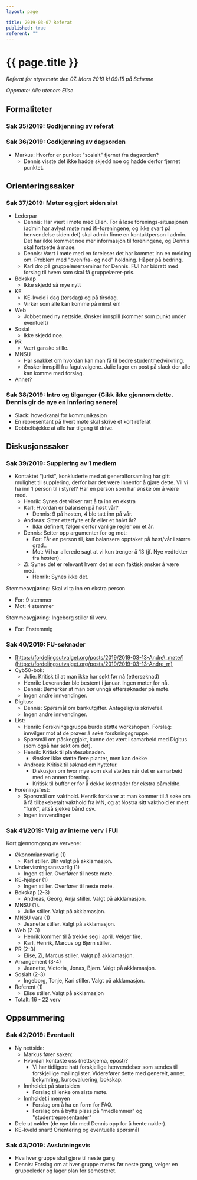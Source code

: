```yaml
---
layout: page

title: 2019-03-07 Referat
published: true
referent: ""
---
```


# {{ page.title }}

_Referat for styremøte den 07. Mars 2019 kl_ _09:15_ _på Scheme_

_Oppmøte: Alle utenom Elise_

## Formaliteter

### Sak 35/2019: Godkjenning av referat

### Sak 36/2019: Godkjenning av dagsorden

- Markus: Hvorfor er punktet  &quot;sosialt&quot; fjernet fra dagsorden?
  - Dennis visste det ikke hadde skjedd noe og hadde derfor fjernet punktet.

## Orienteringssaker

### Sak 37/2019: Møter og gjort siden sist

- Lederpar
  - Dennis: Har vært i møte med Ellen. For å løse forenings-situasjonen (admin har avlyst møte med ifi-foreningene, og ikke svart på henvendelse siden det) skal admin finne en kontaktperson i admin. Det har ikke kommet noe mer informasjon til foreningene, og Dennis skal fortsette å mase.
  - Dennis: Vært i møte med en foreleser det har kommet inn en melding om. Problem med &quot;ovenifra- og ned&quot; holdning. Håper på bedring.
  - Karl dro på gruppelærerseminar for Dennis. FUI har bidratt med forslag til hvem som skal få gruppelærer-pris.
- Bokskap
  - Ikke skjedd så mye nytt
- KE
  - KE-kveld i dag (torsdag) og på tirsdag.
  - Virker som alle kan komme på minst en!
- Web
  - Jobbet med ny nettside. Ønsker innspill (kommer som punkt under eventuelt)
- Sosial
  - Ikke skjedd noe.
- PR
  - Vært ganske stille.
- MNSU
  - Har snakket om hvordan kan man få til bedre studentmedvirkning.
  - Ønsker innspill fra fagutvalgene. Julie lager en post på slack der alle kan komme med forslag.
- Annet?

### Sak 38/2019: Intro og tilganger (Gikk ikke gjennom dette. Dennis gir de nye en innføring senere)

- Slack: hovedkanal for kommunikasjon
- En representant på hvert møte skal skrive et kort referat
- Dobbeltsjekke at alle har tilgang til drive.

## Diskusjonssaker

### Sak 39/2019: Supplering av 1 medlem

- Kontaktet &quot;jurist&quot;, konkluderte med at generalforsamling har gitt mulighet til supplering, derfor bør det være innenfor å gjøre dette. Vil vi ha inn 1 person til i styret? Har en person som har ønske om å være med.
  - Henrik: Synes det virker rart å ta inn en ekstra
  - Karl: Hvordan er balansen på høst vår?
    - Dennis: 9 på høsten, 4 ble tatt inn på vår.
  - Andreas: Sitter etterfylte et år eller et halvt år?
    - Ikke definert, følger derfor vanlige regler om et år.
  - Dennis: Setter opp argumenter for og mot:
    - For: Får en person til, kan balansere opptaket på høst/vår i større grad..
    - Mot: Vi har allerede sagt at vi kun trenger å 13 (jf. Nye vedtekter fra høsten).
  - Zi: Synes det er relevant hvem det er som faktisk ønsker å være med.
    - Henrik: Synes ikke det.

Stemmeavgjøring: Skal vi ta inn en ekstra person

- For: 9 stemmer
- Mot: 4 stemmer

Stemmeavgjøring: Ingeborg stiller til verv.

- For: Enstemmig


### Sak 40/2019: FU-søknader

- [https://fordelingsutvalget.org/posts/2019/2019-03-13-Andre\_møte/](https://fordelingsutvalget.org/posts/2019/2019-03-13-Andre_m)
- Cyb50-bok:
  - Julie: Kritisk til at man ikke har søkt før nå (ettersøknad)
  - Henrik: Leverandør ble bestemt i januar. Ingen møter før nå.
  - Dennis: Bemerker at man bør unngå ettersøknader på møte.
  - Ingen andre innvendinger.
- Digitus:
  - Dennis: Spørsmål om bankutgifter. Antageligvis skrivefeil.
  - Ingen andre innvendinger.
- List:
  - Henrik: Forskningsgruppa burde støtte workshopen. Forslag: innvilger mot at de prøver å søke forskningsgruppe.
  - Spørsmål om påskeggjakt, kunne det vært i samarbeid med Digitus (som også har søkt om det).
  - Henrik: Kritisk til plantesøknaden.
    - Ønsker ikke støtte flere planter, men kan dekke
  - Andreas: Kritisk til søknad om hyttetur.
    - Diskusjon om hvor mye som skal støttes når det er samarbeid med en annen forening.
    - Kritisk til buffer er for å dekke kostnader for ekstra påmeldte.
- Foreningsfest:
  - Spørsmål om vakthold. Henrik forklarer at man kommer til å søke om å få tilbakebetalt vakthold fra MN, og at Nostra sitt vakthold er mest &quot;funk&quot;, altså sjekke bånd osv.
  - Ingen innvendinger

### Sak 41/2019: Valg av interne verv i FUI

Kort gjennomgang av vervene:

- Økonomiansvarlig (1)
  - Karl stiller.  Blir valgt på akklamasjon.
- Undervisningsansvarlig (1)
  - Ingen stiller. Overfører til neste møte.
- KE-hjelper         (1)
  - Ingen stiller. Overfører til neste møte.
- Bokskap         (2-3)
  - Andreas, Georg, Anja stiller. Valgt på akklamasjon.
- MNSU         (1).
  - Julie stiller. Valgt på akklamasjon.
- MNSU vara        (1)
  - Jeanette stiller. Valgt på akklamasjon.
- Web                 (2-3)
  - Henrik kommer til å trekke seg i april. Velger fire.
  - Karl, Henrik, Marcus og Bjørn stiller.
- PR                 (2-3)
  - Elise, Zi, Marcus stiller. Valgt på akklamasjon.
- Arrangement         (3-4)
  - Jeanette, Victoria, Jonas, Bjørn. Valgt på akklamasjon.
- Sosialt                (2-3)
  - Ingeborg, Tonje, Kari stiller. Valgt på akklamasjon.
- Referent         (1)
  - Elise stiller. Valgt på akklamasjon
- Totalt:                 16 - 22 verv

## Oppsummering

### Sak 42/2019: Eventuelt

- Ny nettside:
  - Markus fører saken:
  - Hvordan kontakte oss (nettskjema, epost)?
    - Vi har tidligere hatt forskjellige henvendelser som sendes til forskjellige mailinglister. Viderefører dette med generelt, annet, bekymring, kursevaluering, bokskap.
  - Innholdet på startsiden
    - Forslag til lenke om siste møte.
  - Innholdet i menyen
    - Forslag om å ha en form for FAQ.
    - Forslag om å bytte plass på &quot;medlemmer&quot; og &quot;studentrepresentanter&quot;
- Dele ut nøkler (de nye blir med Dennis opp for å hente nøkler).
- KE-kveld snart! Orientering og eventuelle spørsmål

### Sak 43/2019: Avslutningsvis

- Hva hver gruppe skal gjøre til neste gang
- Dennis: Forslag om at hver gruppe møtes før neste gang, velger en gruppeleder og lager plan for semesteret.
